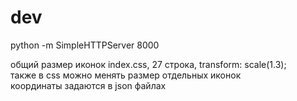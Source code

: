 # dev
python -m SimpleHTTPServer 8000    

общий размер иконок index.css, 27 строка, transform: scale(1.3);   
также в css можно менять размер отдельных иконок   
координаты задаются в json файлах   